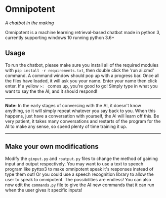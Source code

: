 # Omnipotent
*A chatbot in the making*


Omnipotent is a machine learning retrieval-based chatbot made in python 3, currently supporting windows 10 running python 3.6+

Usage
-----------------------------
To run the chatbot, please make sure you install all of the required modules with `pip install -r requirements.txt`, then double click the 'run ai.cmd' command. A command window should pop up with a progress bar. Once all the files have loaded, it will ask you your name. Enter your name then click enter. If a yellow `>: ` comes up, you're good to go! Simply type in what you want to say the the AI, and it should respond!

------------------------------
**Note:**
In the early stages of conversing with the AI, it doesn't know anything, so it will simply repeat whatever you say back to you. When this happens, just have a conversation with yourself, the AI will learn off this. Be very patient, it takes many conversations and restarts of the program for the AI to make any sense, so spend plenty of time training it up.

------------------------------
## Make your own modifications
Modify the `ginput.py` and `routput.py` files to change the method of gaining input and output respectively. You may want to use a text to speech program like pyttsx3 to make omnipotent speak it's responses instead of type them out! Or you could use a speech recognition library to allow the user to speak to omnipotent. The possibilities are endless! You can also now edit the `commands.py` file to give the AI new commands that it can run when the user gives it specific inputs!
